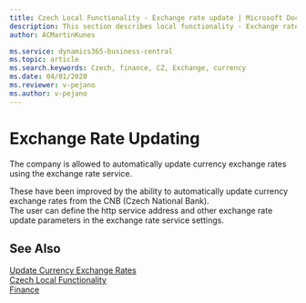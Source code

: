 ```yaml
---
title: Czech Local Functionality - Exchange rate update | Microsoft Docs
description: This section describes local functionality - Exchange rate update
author: ACMartinKunes

ms.service: dynamics365-business-central
ms.topic: article
ms.search.keywords: Czech, finance, CZ, Exchange, currency
ms.date: 04/01/2020
ms.reviewer: v-pejano
ms.author: v-pejano
---
```


# Exchange Rate Updating

The company is allowed to automatically update currency exchange rates using the exchange rate service.  

These have been improved by the ability to automatically update currency exchange rates from the CNB (Czech National Bank).  
The user can define the http service address and other exchange rate update parameters in the exchange rate service settings.

## See Also
[Update Currency Exchange Rates](../../finance-how-update-currencies.md)  
[Czech Local Functionality](czech-local-functionality.md)  
[Finance](finance.md)  
